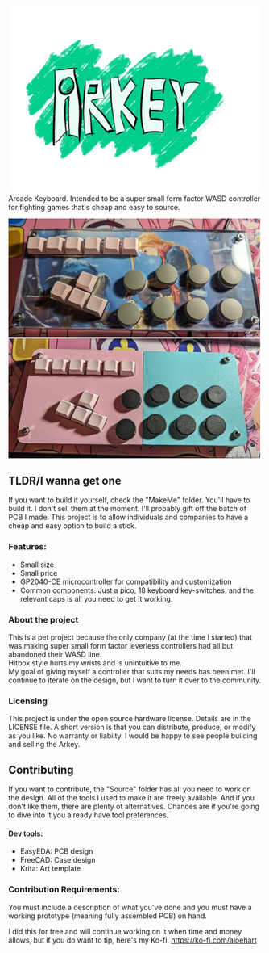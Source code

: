 ![Arkey](/Resources/Images/Logo.png)
Arcade Keyboard. Intended to be a super small form factor WASD controller for fighting games that's cheap and easy to source.  

![Photo of completed project](/Resources/Images/Image.jpg)
![Photo of completed project](/Resources/Images/ArkeyPrinted.jpg)

## TLDR/I wanna get one  
If you want to build it yourself, check the "MakeMe" folder. You'll have to build it. I don't sell them at the moment. I'll probably gift off the batch of PCB I made. This project is to allow individuals and companies to have a cheap and easy option to build a stick.  


### Features:  
- Small size  
- Small price  
- GP2040-CE microcontroller for compatibility and customization  
- Common components. Just a pico, 18 keyboard key-switches, and the relevant caps is all you need to get it working.   

### About the project
This is a pet project because the only company (at the time I started) that was making super small form factor leverless controllers had all but abandoned their WASD line.   
Hitbox style hurts my wrists and is unintuitive to me.   
My goal of giving myself a controller that suits my needs has been met. I'll continue to iterate on the design, but I want to turn it over to the community.  

### Licensing
This project is under the open source hardware license. Details are in the LICENSE file.
A short version is that you can distribute, produce, or modify as you like. No warranty or liabilty. 
I would be happy to see people building and selling the Arkey. 


## Contributing
If you want to contribute, the "Source" folder has all you need to work on the design. All of the tools I used to make it are freely available. And if you don't like them, there are plenty of alternatives. Chances are if you're going to dive into it  you already have tool preferences. 
#### Dev tools:  
- EasyEDA: PCB design  
- FreeCAD: Case design  
- Krita: Art template  
### Contribution Requirements:
You must include a description of what you've done and you must have a working prototype (meaning fully assembled PCB) on hand. 


I did this for free and will continue working on it when time and money allows, but if you do want to tip, here's my Ko-fi.
https://ko-fi.com/aloehart

